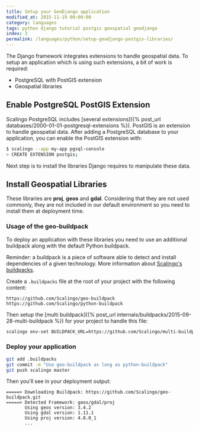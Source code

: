 ```yaml
---
title: Setup your GeoDjango application
modified_at: 2015-11-19 00:00:00
category: languages
tags: python django tutorial postgis geospatial geodjango
index: 3
permalink: /languages/python/setup-geodjango-postgis-libraries/
---
```


The Django framework integrates extensions to handle geospatial data. To setup
an application which is using such extensions, a bit of work is required:

* PostgreSQL with PostGIS extension
* Geospatial libraries

## Enable PostgreSQL PostGIS Extension

Scalingo PostgreSQL includes [several extensions]({% post_url
databases/2000-01-01-postgresql-extensions %}). PostGIS is an extension to
handle geospatial data. After adding a PostgreSQL database to your application,
you can enable the PostGIS extension with:

```bash
$ scalingo --app my-app pgsql-console
> CREATE EXTENSION postgis;
```

Next step is to install the libraries Django requires to manipulate these data.

## Install Geospatial Libraries

These libraries are **proj**, **geos** and **gdal**. Considering that they are
not used commonly, they are not included in our default environment so you need
to install them at deployment time.

### Usage of the geo-buildpack

To deploy an application with these libraries you need to use an additional
buildpack along with the default Python buildpack.

<aside class="note">
Reminder: a buildpack is a piece of software able to detect and install
dependencies of a given technology.  More information about <a href="{%
post_url internals/buildpacks/2015-01-04-buildpacks %}">Scalingo's
buildpacks</a>.
</aside>

Create a `.buildpacks` file at the root of your project with the following
content:

```text
https://github.com/Scalingo/geo-buildpack
https://github.com/Scalingo/python-buildpack
```

Then setup the [multi buildpack]({% post_url
internals/buildpacks/2015-09-28-multi-buildpack %}) for your project to handle
this file:

```bash
scalingo env-set BUILDPACK_URL=https://github.com/Scalingo/multi-buildpack
```

### Deploy your application

```bash
git add .buildpacks
git commit -m "Use geo-buildpack as long as python-buildpack"
git push scalingo master
```

Then you'll see in your deployment output:

```text
=====> Downloading Buildpack: https://github.com/Scalingo/geo-buildpack.git
=====> Detected Framework: geos/gdal/proj
       Using geos version: 3.4.2
       Using gdal version: 1.11.1
       Using proj version: 4.8.0_1
       ...
```

